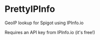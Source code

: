 # PrettyIPInfo
GeoIP lookup for Spigot using IPInfo.io

Requires an API key from IPInfo.io (it's free!)
